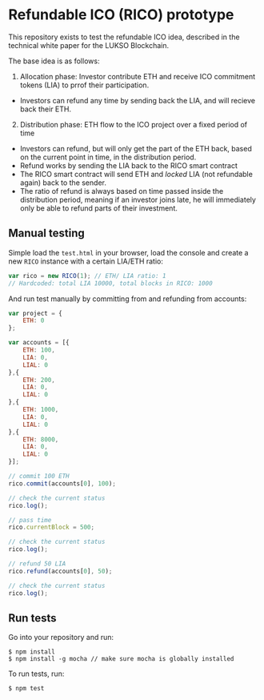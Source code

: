 # Refundable ICO (RICO) prototype

This repository exists to test the refundable ICO idea,
described in the technical white paper for the LUKSO Blockchain.

The base idea is as follows:

1. Allocation phase: Investor contribute ETH and receive ICO commitment tokens (LIA) to prrof their participation.


- Investors can refund any time by sending back the LIA, and will recieve back their ETH.


2. Distribution phase: ETH flow to the ICO project over a fixed period of time

- Investors can refund, but will only get the part of the ETH back, based on the current point in time, in the distribution period. 
- Refund works by sending the LIA back to the RICO smart contract
- The RICO smart contract will send ETH and *locked* LIA (not refundable again) back to the sender.
- The ratio of refund is always based on time passed inside the distribution period, meaning if an investor joins late, he will immediately only be able to refund parts of their investment.


## Manual testing

Simple load the `test.html` in your browser, load the console and create a new `RICO` instance with a certain LIA/ETH ratio:

```js
var rico = new RICO(1); // ETH/ LIA ratio: 1
// Hardcoded: total LIA 10000, total blocks in RICO: 1000
```

And run test manually by committing from and refunding from accounts:

```js
var project = {
    ETH: 0
};

var accounts = [{
    ETH: 100,
    LIA: 0,
    LIAL: 0
},{
    ETH: 200,
    LIA: 0,
    LIAL: 0
},{
    ETH: 1000,
    LIA: 0,
    LIAL: 0
},{
    ETH: 8000,
    LIA: 0,
    LIAL: 0
}];

// commit 100 ETH
rico.commit(accounts[0], 100);

// check the current status
rico.log();

// pass time
rico.currentBlock = 500;

// check the current status
rico.log();

// refund 50 LIA
rico.refund(accounts[0], 50);

// check the current status
rico.log();
```


## Run tests 

Go into your repository and run:

```
$ npm install
$ npm install -g mocha // make sure mocha is globally installed
```

To run tests, run:

```
$ npm test
```


